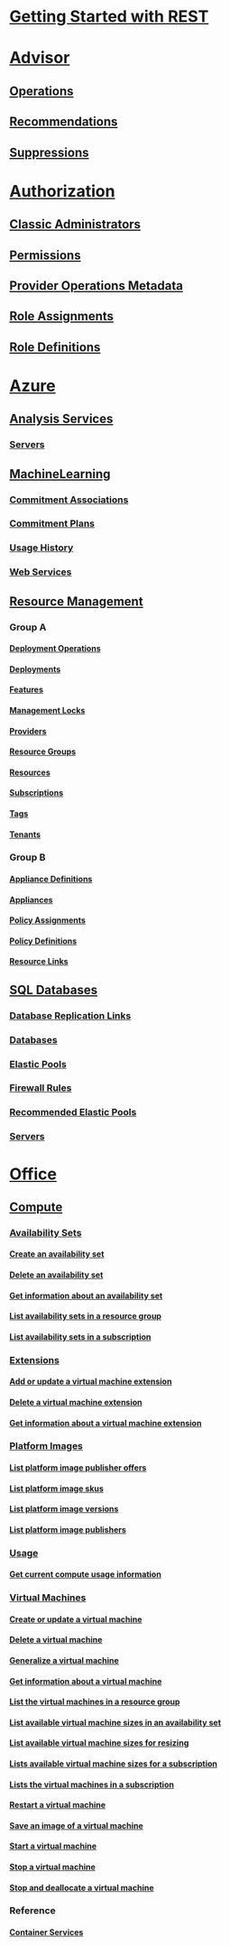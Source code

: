 # [Getting Started with REST](../index.md)
# [Advisor](../docs-ref-conceptual/advisor/index.md)
## [Operations](advisor/Operations.json)
## [Recommendations](advisor/Recommendations.json)
## [Suppressions](advisor/Suppressions.json)
# [Authorization](../docs-ref-conceptual/authorization/index.md)
## [Classic Administrators](authorization/ClassicAdministrators.json)
## [Permissions](authorization/Permissions.json)
## [Provider Operations Metadata](authorization/ProviderOperationsMetadata.json)
## [Role Assignments](authorization/RoleAssignments.json)
## [Role Definitions](authorization/RoleDefinitions.json)
# [Azure](../index.md)
## [Analysis Services](../docs-ref-conceptual/analysisservices/index.md)
### [Servers](analysisservices/Servers.json)
## [MachineLearning](../docs-ref-conceptual/machineLearning/index.md)
### [Commitment Associations](machineLearning/CommitmentAssociations.json)
### [Commitment Plans](machineLearning/CommitmentPlans.json)
### [Usage History](machineLearning/UsageHistory.json)
### [Web Services](machineLearning/WebServices.json)
## [Resource Management](../docs-ref-conceptual/resources/index.md)
### Group A
#### [Deployment Operations](resources/DeploymentOperations.json)
#### [Deployments](resources/Deployments.json)
#### [Features](resources/Features.json)
#### [Management Locks](resources/ManagementLocks.json)
#### [Providers](resources/Providers.json)
#### [Resource Groups](resources/ResourceGroups.json)
#### [Resources](resources/Resources.json)
#### [Subscriptions](resources/Subscriptions.json)
#### [Tags](resources/Tags.json)
#### [Tenants](resources/Tenants.json)
### Group B
#### [Appliance Definitions](resources/ApplianceDefinitions.json)
#### [Appliances](resources/Appliances.json)
#### [Policy Assignments](resources/PolicyAssignments.json)
#### [Policy Definitions](resources/PolicyDefinitions.json)
#### [Resource Links](resources/ResourceLinks.json)
## [SQL Databases](../docs-ref-conceptual/sql/index.md)
### [Database Replication Links](sql/DatabaseReplicationLinks.json)
### [Databases](sql/Databases.json)
### [Elastic Pools](sql/ElasticPools.json)
### [Firewall Rules](sql/FirewallRules.json)
### [Recommended Elastic Pools](sql/RecommendedElasticPools.json)
### [Servers](sql/Servers.json)
# [Office](../index.md)
## [Compute](../docs-ref-conceptual/compute/index.md)
### [Availability Sets](../docs-ref-conceptual/compute/availabilitysets.md)
#### [Create an availability set](../docs-ref-conceptual/compute/availabilitysets/availabilitysets-create.md)
#### [Delete an availability set](../docs-ref-conceptual/compute/availabilitysets/availabilitysets-delete.md)
#### [Get information about an availability set](../docs-ref-conceptual/compute/availabilitysets/availabilitysets-get.md)
#### [List availability sets in a resource group](../docs-ref-conceptual/compute/availabilitysets/availabilitysets-list-resource-group.md)
#### [List availability sets in a subscription](../docs-ref-conceptual/compute/availabilitysets/availabilitysets-list-subscription.md)
### [Extensions](../docs-ref-conceptual/compute/extensions.md)
#### [Add or update a virtual machine extension](../docs-ref-conceptual/compute/extensions/extensions-add-or-update.md)
#### [Delete a virtual machine extension](../docs-ref-conceptual/compute/extensions/extensions-delete.md)
#### [Get information about a virtual machine extension](../docs-ref-conceptual/compute/extensions/extensions-get.md)
### [Platform Images](../docs-ref-conceptual/compute/platformimages.md)
#### [List platform image publisher offers](../docs-ref-conceptual/compute/platformimages/platformimages-list-publisher-offers.md)
#### [List platform image skus](../docs-ref-conceptual/compute/platformimages/platformimages-list-publisher-offer-skus.md)
#### [List platform image versions](../docs-ref-conceptual/compute/platformimages/platformimages-list-publisher-offer-sku-versions.md)
#### [List platform image publishers](../docs-ref-conceptual/compute/platformimages/platformimages-list-publishers.md)
### [Usage](../docs-ref-conceptual/compute/usage.md)
#### [Get current compute usage information](../docs-ref-conceptual/compute/usage/usage-get.md)
### [Virtual Machines](../docs-ref-conceptual/compute/virtualmachines.md)
#### [Create or update a virtual machine](../docs-ref-conceptual/compute/virtualmachines/virtualmachines-create-or-update.md)
#### [Delete a virtual machine](../docs-ref-conceptual/compute/virtualmachines/virtualmachines-delete.md)
#### [Generalize a virtual machine](../docs-ref-conceptual/compute/virtualmachines/virtualmachines-generalize.md)
#### [Get information about a virtual machine](../docs-ref-conceptual/compute/virtualmachines/virtualmachines-get.md)
#### [List the virtual machines in a resource group](../docs-ref-conceptual/compute/virtualmachines/virtualmachines-list-resource-group.md)
#### [List available virtual machine sizes in an availability set](../docs-ref-conceptual/compute/virtualmachines/virtualmachines-list-sizes-availability-set.md)
#### [List available virtual machine sizes for resizing](../docs-ref-conceptual/compute/virtualmachines/virtualmachines-list-sizes-for-resizing.md)
#### [Lists available virtual machine sizes for a subscription](../docs-ref-conceptual/compute/virtualmachines/virtualmachines-list-sizes-region.md)
#### [Lists the virtual machines in a subscription](../docs-ref-conceptual/compute/virtualmachines/virtualmachines-list-subscription.md)
#### [Restart a virtual machine](../docs-ref-conceptual/compute/virtualmachines/virtualmachines-restart.md)
#### [Save an image of a virtual machine](../docs-ref-conceptual/compute/virtualmachines/virtualmachines-save-image.md)
#### [Start a virtual machine](../docs-ref-conceptual/compute/virtualmachines/virtualmachines-start.md)
#### [Stop a virtual machine](../docs-ref-conceptual/compute/virtualmachines/virtualmachines-stop.md)
#### [Stop and deallocate a virtual machine](../docs-ref-conceptual/compute/virtualmachines/virtualmachines-stop-deallocate.md)
### Reference
#### [Container Services](compute/ContainerServices.json)
